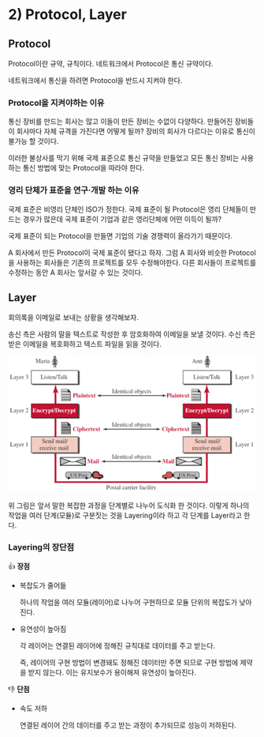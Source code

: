 # 2) Protocol, Layer

## Protocol

Protocol이란 규약, 규칙이다. 네트워크에서 Protocol은 통신 규약이다.

네트워크에서 통신을 하려면 Protocol을 반드시 지켜야 한다.

### Protocol을 지켜야하는 이유

통신 장비를 만드는 회사는 많고 이들이 만든 장비는 수없이 다양하다. 만들어진 장비들이 회사마다 자체 규격을 가진다면 어떻게 될까? 장비의 회사가 다르다는 이유로 통신이 불가능 할 것이다.

이러한 불상사를 막기 위해 국제 표준으로 통신 규약을 만들었고 모든 통신 장비는 사용하는 통신 방법에 맞는 Protocol을 따라야 한다.

### 영리 단체가 표준을 연구·개발 하는 이유

국제 표준은 비영리 단체인 ISO가 정한다. 국제 표준이 될 Protocol은 영리 단체들이 만드는 경우가 많은데 국제 표준이 기업과 같은 영리단체에 어떤 이득이 될까?

국제 표준이 되는 Protocol을 만들면 기업의 기술 경쟁력이 올라가기 때문이다. 

A 회사에서 만든 Protocol이 국제 표준이 됐다고 하자. 그럼 A 회사와 비슷한 Protocol을 사용하는 회사들은 기존의 프로젝트를 모두 수정해야한다. 다른 회사들이 프로젝트를 수정하는 동안 A 회사는 앞서갈 수 있는 것이다.

## Layer

회의록을 이메일로 보내는 상황을 생각해보자. 

송신 측은 사람의 말을 텍스트로 작성한 후 암호화하여 이메일을 보낼 것이다. 수신 측은 받은 이메일을 복호화하고 텍스트 파일을 읽을 것이다.

<p align="center"><img src="../../images/데이터통신/2) Protocol, Layer-Untitled.png"></p>

위 그림은 앞서 말한 복잡한 과정을 단계별로 나누어 도식화 한 것이다. 이렇게 하나의 작업을 여러 단계(모듈)로 구분짓는 것을 Layering이라 하고 각 단계를 Layer라고 한다.

### Layering의 장단점

👍 **장점**

- 복잡도가 줄어듦
    
    하나의 작업을 여러 모듈(레이어)로 나누어 구현하므로 모듈 단위의 복잡도가 낮아진다.
    
- 유연성이 높아짐
    
    각 레이어는 연결된 레이어에 정해진 규칙대로 데이터를 주고 받는다.
    
    즉, 레이어의 구현 방법이 변경돼도 정해진 데이터만 주면 되므로 구현 방법에 제약을 받지 않는다. 이는 유지보수가 용이해져 유연성이 높아진다.
    

👎 **단점**

- 속도 저하
    
    연결된 레이어 간의 데이터를 주고 받는 과정이 추가되므로 성능이 저하된다.